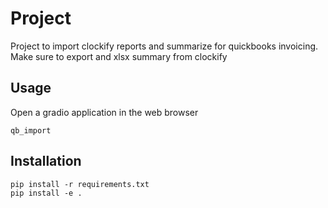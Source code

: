 # Project

Project to import clockify reports and summarize for quickbooks invoicing. Make sure to export and xlsx summary from clockify

## Usage

Open a gradio application in the web browser

```
qb_import
```

## Installation

```
pip install -r requirements.txt
pip install -e .
```
